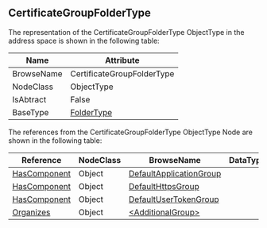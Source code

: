 <!-- objecttype -->
## CertificateGroupFolderType

The representation of the CertificateGroupFolderType ObjectType in the address space is shown in the following table:  

|Name|Attribute|
|---|---|
|BrowseName|CertificateGroupFolderType|
|NodeClass|ObjectType|
|IsAbtract|False|
|BaseType|[FolderType](../../../Part5/ObjectTypes/FolderType/readme.md)|

The references from the CertificateGroupFolderType ObjectType Node are shown in the following table:  

|Reference|NodeClass|BrowseName|DataType|TypeDefinition|ModellingRule|
|---|---|---|---|---|---|
|[HasComponent](../../../Part3/ReferenceTypes/HasComponent/readme.md)|Object|[DefaultApplicationGroup](#DefaultApplicationGroup)||[CertificateGroupType](../../Part12/ObjectTypes/CertificateGroupType/readme.md)|[Mandatory](../../Objects/Mandatory/readme.md)|
|[HasComponent](../../../Part3/ReferenceTypes/HasComponent/readme.md)|Object|[DefaultHttpsGroup](#DefaultHttpsGroup)||[CertificateGroupType](../../Part12/ObjectTypes/CertificateGroupType/readme.md)|[Optional](../../Objects/Optional/readme.md)|
|[HasComponent](../../../Part3/ReferenceTypes/HasComponent/readme.md)|Object|[DefaultUserTokenGroup](#DefaultUserTokenGroup)||[CertificateGroupType](../../Part12/ObjectTypes/CertificateGroupType/readme.md)|[Optional](../../Objects/Optional/readme.md)|
|[Organizes](../../../Part3/ReferenceTypes/Organizes/readme.md)|Object|[&lt;AdditionalGroup&gt;](#&lt;AdditionalGroup&gt;)||[CertificateGroupType](../../Part12/ObjectTypes/CertificateGroupType/readme.md)|[OptionalPlaceholder](../../Objects/OptionalPlaceholder/readme.md)|


